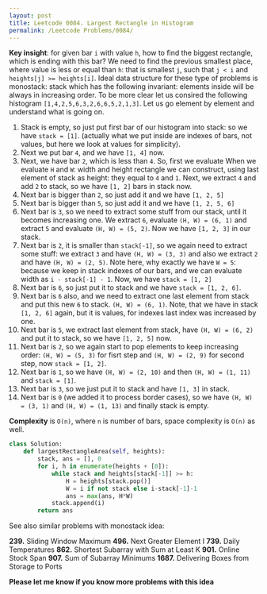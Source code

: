 ```yaml
---
layout: post
title: Leetcode 0084. Largest Rectangle in Histogram
permalink: /Leetcode Problems/0084/
---
```


**Key insight**: for given bar `i` with value `h`, how to find the biggest rectangle, which is ending with this bar?  We need to find the previous smallest place, where value is less or equal than `h`: that is smallest `j`, such that `j < i` and `heights[j] >= heights[i]`. Ideal data structure for these type of problems is monostack: stack which has the following invariant: elements inside will be always in increasing order. To be more clear let us consired the following histogram `[1,4,2,5,6,3,2,6,6,5,2,1,3]`. Let us go element by element and understand what is going on.

1. Stack is empty, so just put first bar of our histogram into stack: so we have `stack = [1]`. (actually what we put inside are indexes of bars, not values, but here we look at values for simplicity).
2. Next we put bar `4`, and we have `[1, 4]` now. 
3. Next, we have bar `2`, which is less than `4`. So, first we evaluate When we evaluate `H` and `W`: width and height rectangle we can construct, using last element of stack as height: they equal to `4` and `1`. Next, we extract `4` and add `2` to stack, so we have `[1, 2]` bars in stack now.
4. Next bar is bigger than `2`, so just add it and we have `[1, 2, 5]`
5. Next bar is bigger than `5`, so just add it and we have `[1, 2, 5, 6]`
6. Next bar is `3`, so we need to extract some stuff from our stack, until it becomes increasing one. We extract `6`, evaluate `(H, W) = (6, 1)` and extract `5` and evaluate `(H, W) = (5, 2)`. Now we have `[1, 2, 3]` in our stack.
7. Next bar is `2`, it is smaller than `stack[-1]`, so we again need to extract some stuff: we extract `3` and have  `(H, W) = (3, 3)` and also we extract `2` and have  `(H, W) = (2, 5)`. Note here, why exactly we have `W = 5`: because we keep in stack indexes of our bars, and we can evaluate width as `i - stack[-1] - 1`. Now, we have `stack = [1, 2]`
8. Next bar is `6`, so just put it to stack and we have `stack = [1, 2, 6]`.
9. Next bar is `6` also, and we need to extract one last element from stack and put this new `6` to stack. `(H, W) = (6, 1)`. Note, that we have in stack `[1, 2, 6]` again, but it is values, for indexes last index was increased by one.
10. Next bar is `5`, we extract last element from stack, have `(H, W) = (6, 2)` and put it to stack, so we have `[1, 2, 5]` now.
11. Next bar is `2`, so we again start to pop elements to keep increasing order: `(H, W) = (5, 3)` for fisrt step and `(H, W) = (2, 9)` for second step, now `stack = [1, 2]`.
12. Next bar is `1`, so we have `(H, W) = (2, 10)` and then `(H, W) = (1, 11)` and `stack = [1]`.
13. Next bar is `3`, so we just put it to stack and have `[1, 3]` in stack.
14. Next bar is `0` (we added it to process border cases), so we have `(H, W) = (3, 1)` and `(H, W) = (1, 13)` and finally stack is empty.

**Complexity** is `O(n)`, where `n` is number of bars, space complexity is `O(n)` as well.

```python
class Solution:
    def largestRectangleArea(self, heights):
        stack, ans = [], 0
        for i, h in enumerate(heights + [0]):
            while stack and heights[stack[-1]] >= h:
                H = heights[stack.pop()]
                W = i if not stack else i-stack[-1]-1
                ans = max(ans, H*W)
            stack.append(i)
        return ans
```

See also similar problems with monostack idea:

**239.** Sliding Window Maximum
**496.** Next Greater Element I
**739.** Daily Temperatures
**862.** Shortest Subarray with Sum at Least K
**901.** Online Stock Span
**907.** Sum of Subarray Minimums
**1687.** Delivering Boxes from Storage to Ports

**Please let me know if you know more problems with this idea**
